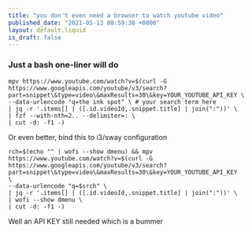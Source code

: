 ```yaml
---
title: "you don't even need a browser to watch youtube video"
published_date: "2021-05-13 08:59:38 +0000"
layout: default.liquid
is_draft: false
---
```

### Just a bash one-liner will do

```shell
mpv https://www.youtube.com/watch?v=$(curl -G
https://www.googleapis.com/youtube/v3/search?part=snippet\&type=video\&maxResults=30\&key=YOUR_YOUTUBE_API_KEY \
--data-urlencode "q=the ink spot" \ # your search term here
| jq -r '.items[] | ([.id.videoId,.snippet.title] | join(":"))' \
| fzf --with-nth=2.. --delimiter=: \
| cut -d: -f1 -)
```

Or even better, bind this to i3/sway configuration

```shell
rch=$(echo "" | wofi --show dmenu) && mpv
https://www.youtube.com/watch?v=$(curl -G
https://www.googleapis.com/youtube/v3/search?part=snippet\&type=video\&maxResults=30\&key=YOUR_YOUTUBE_API_KEY
\
--data-urlencode "q=$srch" \
| jq -r '.items[] | ([.id.videoId,.snippet.title] | join(":"))' \
| wofi --show dmenu \
| cut -d: -f1 -)
```

Well an API KEY still needed which is a bummer
